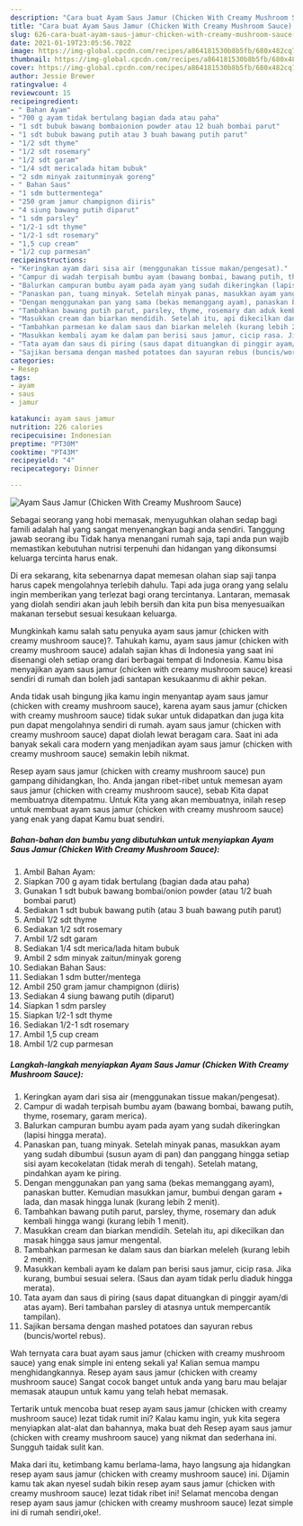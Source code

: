 ```yaml
---
description: "Cara buat Ayam Saus Jamur (Chicken With Creamy Mushroom Sauce) Sederhana dan Mudah Dibuat"
title: "Cara buat Ayam Saus Jamur (Chicken With Creamy Mushroom Sauce) Sederhana dan Mudah Dibuat"
slug: 626-cara-buat-ayam-saus-jamur-chicken-with-creamy-mushroom-sauce-sederhana-dan-mudah-dibuat
date: 2021-01-19T23:05:56.702Z
image: https://img-global.cpcdn.com/recipes/a864181530b8b5fb/680x482cq70/ayam-saus-jamur-chicken-with-creamy-mushroom-sauce-foto-resep-utama.jpg
thumbnail: https://img-global.cpcdn.com/recipes/a864181530b8b5fb/680x482cq70/ayam-saus-jamur-chicken-with-creamy-mushroom-sauce-foto-resep-utama.jpg
cover: https://img-global.cpcdn.com/recipes/a864181530b8b5fb/680x482cq70/ayam-saus-jamur-chicken-with-creamy-mushroom-sauce-foto-resep-utama.jpg
author: Jessie Brewer
ratingvalue: 4
reviewcount: 15
recipeingredient:
- " Bahan Ayam"
- "700 g ayam tidak bertulang bagian dada atau paha"
- "1 sdt bubuk bawang bombaionion powder atau 12 buah bombai parut"
- "1 sdt bubuk bawang putih atau 3 buah bawang putih parut"
- "1/2 sdt thyme"
- "1/2 sdt rosemary"
- "1/2 sdt garam"
- "1/4 sdt mericalada hitam bubuk"
- "2 sdm minyak zaitunminyak goreng"
- " Bahan Saus"
- "1 sdm buttermentega"
- "250 gram jamur champignon diiris"
- "4 siung bawang putih diparut"
- "1 sdm parsley"
- "1/2-1 sdt thyme"
- "1/2-1 sdt rosemary"
- "1,5 cup cream"
- "1/2 cup parmesan"
recipeinstructions:
- "Keringkan ayam dari sisa air (menggunakan tissue makan/pengesat)."
- "Campur di wadah terpisah bumbu ayam (bawang bombai, bawang putih, thyme, rosemary, garam merica)."
- "Balurkan campuran bumbu ayam pada ayam yang sudah dikeringkan (lapisi hingga merata)."
- "Panaskan pan, tuang minyak. Setelah minyak panas, masukkan ayam yang sudah dibumbui (susun ayam di pan) dan panggang hingga setiap sisi ayam kecokelatan (tidak merah di tengah). Setelah matang, pindahkan ayam ke piring."
- "Dengan menggunakan pan yang sama (bekas memanggang ayam), panaskan butter. Kemudian masukkan jamur, bumbui dengan garam + lada, dan masak hingga lunak (kurang lebih 2 menit)."
- "Tambahkan bawang putih parut, parsley, thyme, rosemary dan aduk kembali hingga wangi (kurang lebih 1 menit)."
- "Masukkan cream dan biarkan mendidih. Setelah itu, api dikecilkan dan masak hingga saus jamur mengental."
- "Tambahkan parmesan ke dalam saus dan biarkan meleleh (kurang lebih 2 menit)."
- "Masukkan kembali ayam ke dalam pan berisi saus jamur, cicip rasa. Jika kurang, bumbui sesuai selera. (Saus dan ayam tidak perlu diaduk hingga merata)."
- "Tata ayam dan saus di piring (saus dapat dituangkan di pinggir ayam/di atas ayam). Beri tambahan parsley di atasnya untuk mempercantik tampilan)."
- "Sajikan bersama dengan mashed potatoes dan sayuran rebus (buncis/wortel rebus)."
categories:
- Resep
tags:
- ayam
- saus
- jamur

katakunci: ayam saus jamur 
nutrition: 226 calories
recipecuisine: Indonesian
preptime: "PT30M"
cooktime: "PT43M"
recipeyield: "4"
recipecategory: Dinner

---
```



![Ayam Saus Jamur (Chicken With Creamy Mushroom Sauce)](https://img-global.cpcdn.com/recipes/a864181530b8b5fb/680x482cq70/ayam-saus-jamur-chicken-with-creamy-mushroom-sauce-foto-resep-utama.jpg)

Sebagai seorang yang hobi memasak, menyuguhkan olahan sedap bagi famili adalah hal yang sangat menyenangkan bagi anda sendiri. Tanggung jawab seorang ibu Tidak hanya menangani rumah saja, tapi anda pun wajib memastikan kebutuhan nutrisi terpenuhi dan hidangan yang dikonsumsi keluarga tercinta harus enak.

Di era  sekarang, kita sebenarnya dapat memesan olahan siap saji tanpa harus capek mengolahnya terlebih dahulu. Tapi ada juga orang yang selalu ingin memberikan yang terlezat bagi orang tercintanya. Lantaran, memasak yang diolah sendiri akan jauh lebih bersih dan kita pun bisa menyesuaikan makanan tersebut sesuai kesukaan keluarga. 



Mungkinkah kamu salah satu penyuka ayam saus jamur (chicken with creamy mushroom sauce)?. Tahukah kamu, ayam saus jamur (chicken with creamy mushroom sauce) adalah sajian khas di Indonesia yang saat ini disenangi oleh setiap orang dari berbagai tempat di Indonesia. Kamu bisa menyajikan ayam saus jamur (chicken with creamy mushroom sauce) kreasi sendiri di rumah dan boleh jadi santapan kesukaanmu di akhir pekan.

Anda tidak usah bingung jika kamu ingin menyantap ayam saus jamur (chicken with creamy mushroom sauce), karena ayam saus jamur (chicken with creamy mushroom sauce) tidak sukar untuk didapatkan dan juga kita pun dapat mengolahnya sendiri di rumah. ayam saus jamur (chicken with creamy mushroom sauce) dapat diolah lewat beragam cara. Saat ini ada banyak sekali cara modern yang menjadikan ayam saus jamur (chicken with creamy mushroom sauce) semakin lebih nikmat.

Resep ayam saus jamur (chicken with creamy mushroom sauce) pun gampang dihidangkan, lho. Anda jangan ribet-ribet untuk memesan ayam saus jamur (chicken with creamy mushroom sauce), sebab Kita dapat membuatnya ditempatmu. Untuk Kita yang akan membuatnya, inilah resep untuk membuat ayam saus jamur (chicken with creamy mushroom sauce) yang enak yang dapat Kamu buat sendiri.

<!--inarticleads1-->

##### Bahan-bahan dan bumbu yang dibutuhkan untuk menyiapkan Ayam Saus Jamur (Chicken With Creamy Mushroom Sauce):

1. Ambil  Bahan Ayam:
1. Siapkan 700 g ayam tidak bertulang (bagian dada atau paha)
1. Gunakan 1 sdt bubuk bawang bombai/onion powder (atau 1/2 buah bombai parut)
1. Sediakan 1 sdt bubuk bawang putih (atau 3 buah bawang putih parut)
1. Ambil 1/2 sdt thyme
1. Sediakan 1/2 sdt rosemary
1. Ambil 1/2 sdt garam
1. Sediakan 1/4 sdt merica/lada hitam bubuk
1. Ambil 2 sdm minyak zaitun/minyak goreng
1. Sediakan  Bahan Saus:
1. Sediakan 1 sdm butter/mentega
1. Ambil 250 gram jamur champignon (diiris)
1. Sediakan 4 siung bawang putih (diparut)
1. Siapkan 1 sdm parsley
1. Siapkan 1/2-1 sdt thyme
1. Sediakan 1/2-1 sdt rosemary
1. Ambil 1,5 cup cream
1. Ambil 1/2 cup parmesan




<!--inarticleads2-->

##### Langkah-langkah menyiapkan Ayam Saus Jamur (Chicken With Creamy Mushroom Sauce):

1. Keringkan ayam dari sisa air (menggunakan tissue makan/pengesat).
1. Campur di wadah terpisah bumbu ayam (bawang bombai, bawang putih, thyme, rosemary, garam merica).
1. Balurkan campuran bumbu ayam pada ayam yang sudah dikeringkan (lapisi hingga merata).
1. Panaskan pan, tuang minyak. Setelah minyak panas, masukkan ayam yang sudah dibumbui (susun ayam di pan) dan panggang hingga setiap sisi ayam kecokelatan (tidak merah di tengah). Setelah matang, pindahkan ayam ke piring.
1. Dengan menggunakan pan yang sama (bekas memanggang ayam), panaskan butter. Kemudian masukkan jamur, bumbui dengan garam + lada, dan masak hingga lunak (kurang lebih 2 menit).
1. Tambahkan bawang putih parut, parsley, thyme, rosemary dan aduk kembali hingga wangi (kurang lebih 1 menit).
1. Masukkan cream dan biarkan mendidih. Setelah itu, api dikecilkan dan masak hingga saus jamur mengental.
1. Tambahkan parmesan ke dalam saus dan biarkan meleleh (kurang lebih 2 menit).
1. Masukkan kembali ayam ke dalam pan berisi saus jamur, cicip rasa. Jika kurang, bumbui sesuai selera. (Saus dan ayam tidak perlu diaduk hingga merata).
1. Tata ayam dan saus di piring (saus dapat dituangkan di pinggir ayam/di atas ayam). Beri tambahan parsley di atasnya untuk mempercantik tampilan).
1. Sajikan bersama dengan mashed potatoes dan sayuran rebus (buncis/wortel rebus).




Wah ternyata cara buat ayam saus jamur (chicken with creamy mushroom sauce) yang enak simple ini enteng sekali ya! Kalian semua mampu menghidangkannya. Resep ayam saus jamur (chicken with creamy mushroom sauce) Sangat cocok banget untuk anda yang baru mau belajar memasak ataupun untuk kamu yang telah hebat memasak.

Tertarik untuk mencoba buat resep ayam saus jamur (chicken with creamy mushroom sauce) lezat tidak rumit ini? Kalau kamu ingin, yuk kita segera menyiapkan alat-alat dan bahannya, maka buat deh Resep ayam saus jamur (chicken with creamy mushroom sauce) yang nikmat dan sederhana ini. Sungguh taidak sulit kan. 

Maka dari itu, ketimbang kamu berlama-lama, hayo langsung aja hidangkan resep ayam saus jamur (chicken with creamy mushroom sauce) ini. Dijamin kamu tak akan nyesel sudah bikin resep ayam saus jamur (chicken with creamy mushroom sauce) lezat tidak ribet ini! Selamat mencoba dengan resep ayam saus jamur (chicken with creamy mushroom sauce) lezat simple ini di rumah sendiri,oke!.

